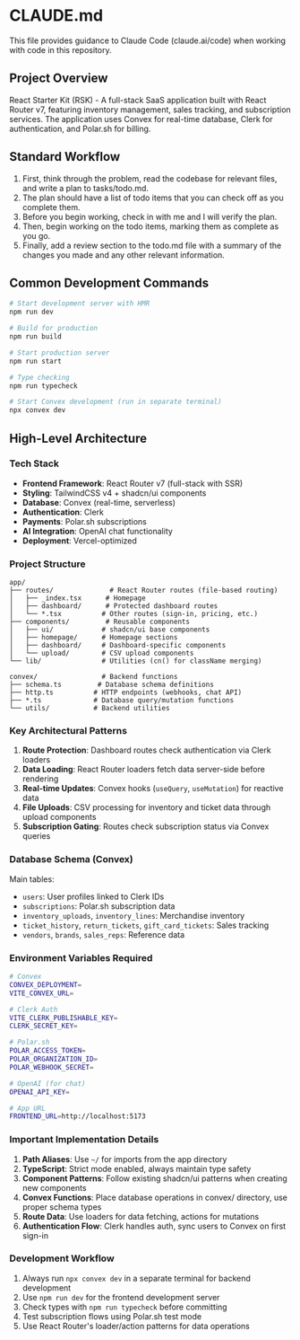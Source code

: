 # CLAUDE.md

This file provides guidance to Claude Code (claude.ai/code) when working with code in this repository.

## Project Overview

React Starter Kit (RSK) - A full-stack SaaS application built with React Router v7, featuring inventory management, sales tracking, and subscription services. The application uses Convex for real-time database, Clerk for authentication, and Polar.sh for billing.

## Standard Workflow

1. First, think through the problem, read the codebase for relevant files, and write a plan to tasks/todo.md.
2. The plan should have a list of todo items that you can check off as you complete them.
3. Before you begin working, check in with me and I will verify the plan.
4. Then, begin working on the todo items, marking them as complete as you go.
5. Finally, add a review section to the todo.md file with a summary of the changes you made and any other relevant information.

## Common Development Commands

```bash
# Start development server with HMR
npm run dev

# Build for production
npm run build

# Start production server
npm run start

# Type checking
npm run typecheck

# Start Convex development (run in separate terminal)
npx convex dev
```

## High-Level Architecture

### Tech Stack
- **Frontend Framework**: React Router v7 (full-stack with SSR)
- **Styling**: TailwindCSS v4 + shadcn/ui components
- **Database**: Convex (real-time, serverless)
- **Authentication**: Clerk
- **Payments**: Polar.sh subscriptions
- **AI Integration**: OpenAI chat functionality
- **Deployment**: Vercel-optimized

### Project Structure

```
app/
├── routes/              # React Router routes (file-based routing)
│   ├── _index.tsx      # Homepage
│   ├── dashboard/      # Protected dashboard routes
│   └── *.tsx          # Other routes (sign-in, pricing, etc.)
├── components/         # Reusable components
│   ├── ui/            # shadcn/ui base components
│   ├── homepage/      # Homepage sections
│   ├── dashboard/     # Dashboard-specific components
│   └── upload/        # CSV upload components
└── lib/               # Utilities (cn() for className merging)

convex/                # Backend functions
├── schema.ts         # Database schema definitions
├── http.ts          # HTTP endpoints (webhooks, chat API)
├── *.ts             # Database query/mutation functions
└── utils/           # Backend utilities
```

### Key Architectural Patterns

1. **Route Protection**: Dashboard routes check authentication via Clerk loaders
2. **Data Loading**: React Router loaders fetch data server-side before rendering
3. **Real-time Updates**: Convex hooks (`useQuery`, `useMutation`) for reactive data
4. **File Uploads**: CSV processing for inventory and ticket data through upload components
5. **Subscription Gating**: Routes check subscription status via Convex queries

### Database Schema (Convex)

Main tables:
- `users`: User profiles linked to Clerk IDs
- `subscriptions`: Polar.sh subscription data
- `inventory_uploads`, `inventory_lines`: Merchandise inventory
- `ticket_history`, `return_tickets`, `gift_card_tickets`: Sales tracking
- `vendors`, `brands`, `sales_reps`: Reference data

### Environment Variables Required

```bash
# Convex
CONVEX_DEPLOYMENT=
VITE_CONVEX_URL=

# Clerk Auth
VITE_CLERK_PUBLISHABLE_KEY=
CLERK_SECRET_KEY=

# Polar.sh
POLAR_ACCESS_TOKEN=
POLAR_ORGANIZATION_ID=
POLAR_WEBHOOK_SECRET=

# OpenAI (for chat)
OPENAI_API_KEY=

# App URL
FRONTEND_URL=http://localhost:5173
```

### Important Implementation Details

1. **Path Aliases**: Use `~/` for imports from the app directory
2. **TypeScript**: Strict mode enabled, always maintain type safety
3. **Component Patterns**: Follow existing shadcn/ui patterns when creating new components
4. **Convex Functions**: Place database operations in convex/ directory, use proper schema types
5. **Route Data**: Use loaders for data fetching, actions for mutations
6. **Authentication Flow**: Clerk handles auth, sync users to Convex on first sign-in

### Development Workflow

1. Always run `npx convex dev` in a separate terminal for backend development
2. Use `npm run dev` for the frontend development server
3. Check types with `npm run typecheck` before committing
4. Test subscription flows using Polar.sh test mode
5. Use React Router's loader/action patterns for data operations